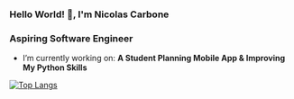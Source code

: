 ### Hello World! 👋, I'm Nicolas Carbone

### Aspiring Software Engineer

  - I’m currently working on: __A Student Planning Mobile App & Improving My Python Skills__ 

[![Top Langs](https://github-readme-stats.vercel.app/api/top-langs/?username=nico671)](https://github.com/anuraghazra/github-readme-stats)

<!--
**nico671/nico671** is a ✨ _special_ ✨ repository because its `README.md` (this file) appears on your GitHub profile.

Here are some ideas to get you started:

- 🔭 I’m currently working on ...
- 🌱 I’m currently learning ...
- 👯 I’m looking to collaborate on ...
- 🤔 I’m looking for help with ...
- 💬 Ask me about ...
- 📫 How to reach me: ...
- 😄 Pronouns: ...
- ⚡ Fun fact: ...
-->
